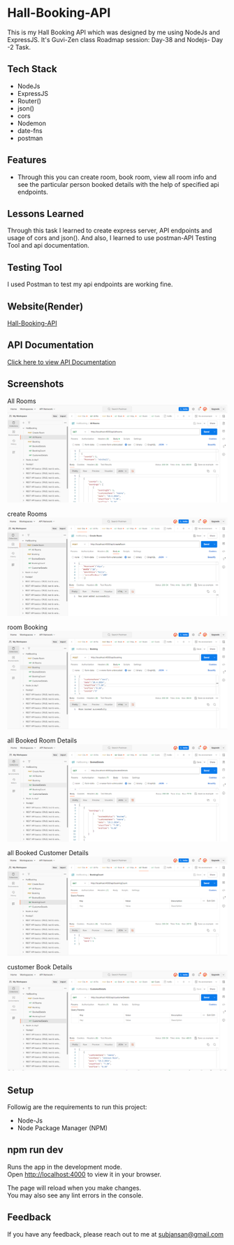 
# Hall-Booking-API

This is my Hall Booking API which was designed by me using NodeJs and ExpressJS. It's Guvi-Zen class Roadmap session: Day-38 and Nodejs- Day -2 Task.

## Tech Stack

- NodeJs
- ExpressJS
- Router()
- json()
- cors
- Nodemon
- date-fns
- postman

## Features

- Through this you can create room, book room, view all room info and see the particular person booked details with the help of specified api endpoints.

## Lessons Learned

Through this task I learned to create express server, API endpoints and usage of cors and json(). And also, I learned to use postman-API Testing Tool and api documentation.

## Testing Tool

I used Postman to test my api endpoints are working fine.

## Website(Render)

[Hall-Booking-API](https://hallbookingapi-npxb.onrender.com)


## API Documentation

[Click here to view API Documentation](https://documenter.getpostman.com/view/34637553/2sA3kXDfFJ)

## Screenshots

All Rooms
![alt text](image-4.png)

create Rooms
![alt text](image-5.png)


room Booking
![alt text](image-6.png)

all Booked Room Details
![alt text](image-7.png)

all Booked Customer Details
![alt text](image-8.png)

customer Book Details
![alt text](image-9.png)


## Setup

Followig are the requirements to run this project:
- Node-Js
- Node Package Manager (NPM)

## npm run dev

Runs the app in the development mode.\
Open [http://localhost:4000](http://localhost:4000) to view it in your browser.

The page will reload when you make changes.\
You may also see any lint errors in the console.

## Feedback

If you have any feedback, please reach out to me at subjansan@gmail.com
